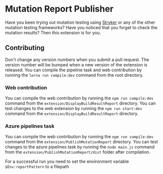 # Mutation Report Publisher

Have you been trying out mutation testing using [Stryker](https://stryker-mutator.io) or any of the other mutation testing frameworks? Have you noticed that you forget to check the mutation results? Then this extension is for you.

## Contributing

Don't change any version numbers when you submit a pull request. The version number will be bumped when a new version of the extension is released.
You can compile the pipeline task and web contribution by running the `lerna run compile:dev` command from the root directory.

### Web contribution

You can compile the web contribution by running the `npm run compile:dev` command from the `extension/DisplayBuildResultReport` directory.
You can test changes to the web extension by running the `npm run start:dev` command from the `extension/DisplayBuildResultReport` directory.

### Azure pipelines task

You can compile the web contribution by running the `npm run compile:dev` command from the `extension/PublishMutationReport` directory.
You can test changes to the azure pipelines task by running the `node main.js` command from the `extension/PublishMutationReport/dist` folder after compilation.

For a successful run you need to set the environment variable `$Env:reportPattern` to a filepath
